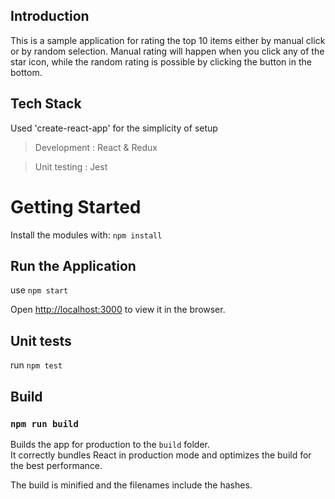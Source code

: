 ## Introduction

This is a sample application for rating the top 10 items either by manual click or by random selection. Manual rating will happen when you click any of the star icon, while the random rating is possible by clicking the button in the bottom.

## Tech Stack

Used 'create-react-app' for the simplicity of setup

> Development : React & Redux

> Unit testing : Jest

# Getting Started

Install the modules with: `npm install`

## Run the Application

use `npm start`

Open [http://localhost:3000](http://localhost:3000) to view it in the browser.

## Unit tests

run `npm test`

## Build

### `npm run build`

Builds the app for production to the `build` folder.<br>
It correctly bundles React in production mode and optimizes the build for the best performance.

The build is minified and the filenames include the hashes.<br>
